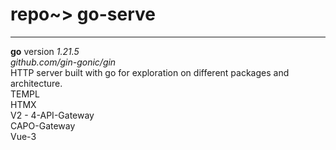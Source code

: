 # repo~> go-serve

---
**go** version _1.21.5_\
_github.com/gin-gonic/gin_\
HTTP server built with go for exploration on different packages and architecture.\
TEMPL\
HTMX\
V2 - 4-API-Gateway\
CAPO-Gateway\
Vue-3

